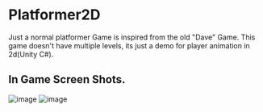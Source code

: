 # Platformer2D
Just a normal platformer
Game is inspired from the old "Dave" Game.
This game doesn't have multiple levels, its just a demo for player animation in 2d(Unity C#).

## In Game Screen Shots.
![image](https://user-images.githubusercontent.com/47148900/149485670-f4a34a37-a2f5-4148-a80a-7b9007c621bc.png)
![image](https://user-images.githubusercontent.com/47148900/149485911-bd8aab4e-52ff-4598-8bb4-3ead507acb52.png)
